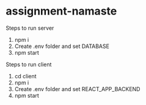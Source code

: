 # assignment-namaste

Steps to run server

1) npm i
2) Create .env folder and set DATABASE
3) npm start

Steps to run client

1) cd client
2) npm i
3) Create .env folder and set REACT_APP_BACKEND
4) npm start


